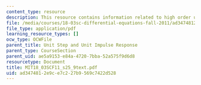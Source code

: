 ```yaml
---
content_type: resource
description: This resource contains information related to high order unit step response.
file: /media/courses/18-03sc-differential-equations-fall-2011/ad3474812e9ce7c227b9569c7422d528_MIT18_03SCF11_s25_9text.pdf
file_type: application/pdf
learning_resource_types: []
ocw_type: OCWFile
parent_title: Unit Step and Unit Impulse Response
parent_type: CourseSection
parent_uid: ae5a9153-e84a-4720-7bba-52a575f9d6d8
resourcetype: Document
title: MIT18_03SCF11_s25_9text.pdf
uid: ad347481-2e9c-e7c2-27b9-569c7422d528
---
```

